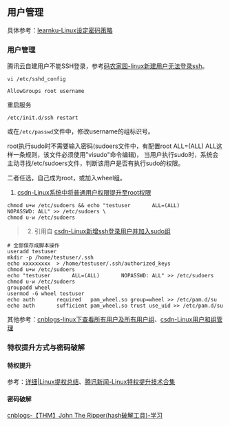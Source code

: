 ## 用户管理


具体参考：[learnku-Linux设定密码策略](https://learnku.com/articles/52174)

### 用户管理

腾讯云自建用户不能SSH登录，参考[码农家园-linux新建用户无法登录ssh](https://www.codenong.com/cs106546599/)。

`vi /etc/sshd_config`

```
AllowGroups root username
```

重启服务

```
/etc/init.d/ssh restart
```

或在`/etc/passwd`文件中，修改username的组标识号。


root执行sudo时不需要输入密码(sudoers文件中，有配置root ALL=(ALL) ALL这样一条规则，该文件必须使用"visudo"命令编辑)， 当用户执行sudo时，系统会主动寻找/etc/sudoers文件，判断该用户是否有执行sudo的权限。

二者任选，自己成为root，或加入wheel组。

1. [csdn-Linux系统中将普通用户权限提升至root权限](https://blog.csdn.net/weixin_45178128/article/details/103155720)

```
chmod u+w /etc/sudoers && echo "testuser       ALL=(ALL)       NOPASSWD: ALL" >> /etc/sudoers \
chmod u-w /etc/sudoers
```


> 2. 引用自 [csdn-Linux新增ssh登录用户并加入sudo组](https://blog.csdn.net/xiunai78/article/details/84578529)

```
# 全部保存成脚本操作
useradd testuser
mkdir -p /home/testuser/.ssh
echo xxxxxxxxx  > /home/testuser/.ssh/authorized_keys
chmod u+w /etc/sudoers
echo "testuser       ALL=(ALL)       NOPASSWD: ALL" >> /etc/sudoers
chmod u-w /etc/sudoers
groupadd wheel
usermod -G wheel testuser
echo auth       required   pam_wheel.so group=wheel >> /etc/pam.d/su
echo auth       sufficient pam_wheel.so trust use_uid >> /etc/pam.d/su
```

其他参考：[cnblogs-linux下查看所有用户及所有用户组](https://www.cnblogs.com/pengyunjing/p/8543026.html)、[csdn-Linux用户和组管理](https://blog.csdn.net/weixin_43770382/article/details/112755626)

### 特权提升方式与密码破解

#### 特权提升

参考：[详细|Linux提权总结](https://blog.csdn.net/st3pby/article/details/127718846)、[腾讯新闻-Linux特权提升技术合集](https://view.inews.qq.com/k/20211015A001PB00?web_channel=wap&openApp=false)

#### 密码破解

[cnblogs-【THM】John The Ripper(hash破解工具)-学习](https://www.cnblogs.com/Hekeats-L/archive/2022/09/30/16745318.html)
